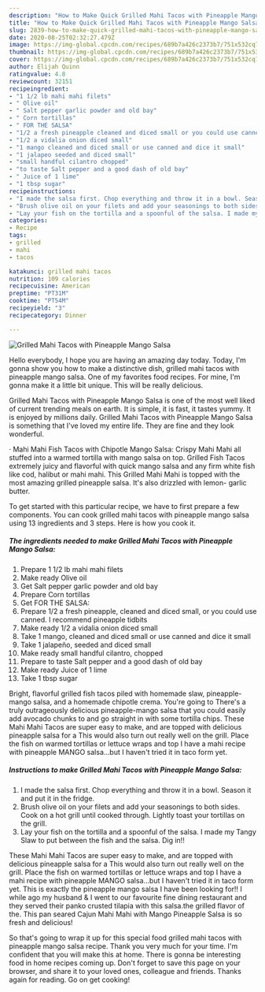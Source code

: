 ```yaml
---
description: "How to Make Quick Grilled Mahi Tacos with Pineapple Mango Salsa"
title: "How to Make Quick Grilled Mahi Tacos with Pineapple Mango Salsa"
slug: 2839-how-to-make-quick-grilled-mahi-tacos-with-pineapple-mango-salsa
date: 2020-08-25T02:32:27.479Z
image: https://img-global.cpcdn.com/recipes/689b7a426c2373b7/751x532cq70/grilled-mahi-tacos-with-pineapple-mango-salsa-recipe-main-photo.jpg
thumbnail: https://img-global.cpcdn.com/recipes/689b7a426c2373b7/751x532cq70/grilled-mahi-tacos-with-pineapple-mango-salsa-recipe-main-photo.jpg
cover: https://img-global.cpcdn.com/recipes/689b7a426c2373b7/751x532cq70/grilled-mahi-tacos-with-pineapple-mango-salsa-recipe-main-photo.jpg
author: Elijah Quinn
ratingvalue: 4.8
reviewcount: 32151
recipeingredient:
- "1 1/2 lb mahi mahi filets"
- " Olive oil"
- " Salt pepper garlic powder and old bay"
- " Corn tortillas"
- " FOR THE SALSA"
- "1/2 a fresh pineapple cleaned and diced small or you could use canned I recommend pineapple tidbits"
- "1/2 a vidalia onion diced small"
- "1 mango cleaned and diced small or use canned and dice it small"
- "1 jalapeo seeded and diced small"
- "small handful cilantro chopped"
- "to taste Salt pepper and a good dash of old bay"
- " Juice of 1 lime"
- "1 tbsp sugar"
recipeinstructions:
- "I made the salsa first. Chop everything and throw it in a bowl. Season it and put it in the fridge."
- "Brush olive oil on your filets and add your seasonings to both sides. Cook on a hot grill until cooked through. Lightly toast your tortillas on the grill."
- "Lay your fish on the tortilla and a spoonful of the salsa. I made my Tangy Slaw to put between the fish and the salsa. Dig in!!"
categories:
- Recipe
tags:
- grilled
- mahi
- tacos

katakunci: grilled mahi tacos 
nutrition: 109 calories
recipecuisine: American
preptime: "PT31M"
cooktime: "PT54M"
recipeyield: "3"
recipecategory: Dinner

---
```



![Grilled Mahi Tacos with Pineapple Mango Salsa](https://img-global.cpcdn.com/recipes/689b7a426c2373b7/751x532cq70/grilled-mahi-tacos-with-pineapple-mango-salsa-recipe-main-photo.jpg)

Hello everybody, I hope you are having an amazing day today. Today, I'm gonna show you how to make a distinctive dish, grilled mahi tacos with pineapple mango salsa. One of my favorites food recipes. For mine, I'm gonna make it a little bit unique. This will be really delicious.

Grilled Mahi Tacos with Pineapple Mango Salsa is one of the most well liked of current trending meals on earth. It is simple, it is fast, it tastes yummy. It is enjoyed by millions daily. Grilled Mahi Tacos with Pineapple Mango Salsa is something that I've loved my entire life. They are fine and they look wonderful.

· Mahi Mahi Fish Tacos with Chipotle Mango Salsa: Crispy Mahi Mahi all stuffed into a warmed tortilla with mango salsa on top. Grilled Fish Tacos extremely juicy and flavorful with quick mango salsa and any firm white fish like cod, halibut or mahi mahi. This Grilled Mahi Mahi is topped with the most amazing grilled pineapple salsa. It&#39;s also drizzled with lemon- garlic butter.


To get started with this particular recipe, we have to first prepare a few components. You can cook grilled mahi tacos with pineapple mango salsa using 13 ingredients and 3 steps. Here is how you cook it.

<!--inarticleads1-->

##### The ingredients needed to make Grilled Mahi Tacos with Pineapple Mango Salsa:

1. Prepare 1 1/2 lb mahi mahi filets
1. Make ready  Olive oil
1. Get  Salt pepper garlic powder and old bay
1. Prepare  Corn tortillas
1. Get  FOR THE SALSA:
1. Prepare 1/2 a fresh pineapple, cleaned and diced small, or you could use canned. I recommend pineapple tidbits
1. Make ready 1/2 a vidalia onion diced small
1. Take 1 mango, cleaned and diced small or use canned and dice it small
1. Take 1 jalapeño, seeded and diced small
1. Make ready small handful cilantro, chopped
1. Prepare to taste Salt pepper and a good dash of old bay
1. Make ready  Juice of 1 lime
1. Take 1 tbsp sugar


Bright, flavorful grilled fish tacos piled with homemade slaw, pineapple-mango salsa, and a homemade chipotle crema. You&#39;re going to There&#39;s a truly outrageously delicious pineapple-mango salsa that you could easily add avocado chunks to and go straight in with some tortilla chips. These Mahi Mahi Tacos are super easy to make, and are topped with delicious pineapple salsa for a This would also turn out really well on the grill. Place the fish on warmed tortillas or lettuce wraps and top I have a mahi recipe with pineapple MANGO salsa…but I haven&#39;t tried it in taco form yet. 

<!--inarticleads2-->

##### Instructions to make Grilled Mahi Tacos with Pineapple Mango Salsa:

1. I made the salsa first. Chop everything and throw it in a bowl. Season it and put it in the fridge.
1. Brush olive oil on your filets and add your seasonings to both sides. Cook on a hot grill until cooked through. Lightly toast your tortillas on the grill.
1. Lay your fish on the tortilla and a spoonful of the salsa. I made my Tangy Slaw to put between the fish and the salsa. Dig in!!


These Mahi Mahi Tacos are super easy to make, and are topped with delicious pineapple salsa for a This would also turn out really well on the grill. Place the fish on warmed tortillas or lettuce wraps and top I have a mahi recipe with pineapple MANGO salsa…but I haven&#39;t tried it in taco form yet. This is exactly the pineapple mango salsa I have been looking for!! I while ago my husband &amp; I went to our favourite fine dining restaurant and they served their panko crusted tilapia with this salsa.the grilled flavor of the. This pan seared Cajun Mahi Mahi with Mango Pineapple Salsa is so fresh and delicious! 

So that's going to wrap it up for this special food grilled mahi tacos with pineapple mango salsa recipe. Thank you very much for your time. I'm confident that you will make this at home. There is gonna be interesting food in home recipes coming up. Don't forget to save this page on your browser, and share it to your loved ones, colleague and friends. Thanks again for reading. Go on get cooking!
